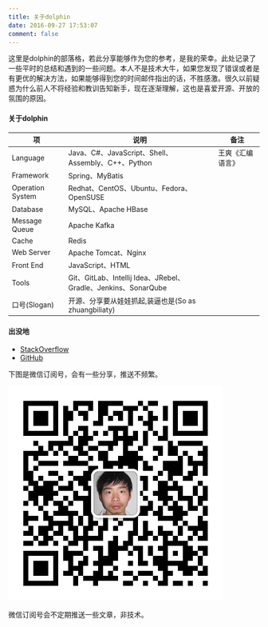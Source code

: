 ```yaml
---
title: 关于dolphin
date: 2016-09-27 17:53:07
comment: false
---
```


这里是dolphin的部落格，若此分享能够作为您的参考，是我的荣幸。此处记录了一些平时的总结和遇到的一些问题。本人不是技术大牛，如果您发现了错误或者是有更优的解决方法，如果能够得到您的时间邮件指出的话，不胜感激。很久以前疑惑为什么前人不将经验和教训告知新手，现在逐渐理解，这也是喜爱开源、开放的氛围的原因。

#### 关于dolphin

| 项                | 说明                                       | 备注       |
| ---------------- | ---------------------------------------- | -------- |
| Language         | Java、C#、JavaScript、Shell、Assembly、C++、Python | 王爽《汇编语言》 |
| Framework        | Spring、MyBatis                           |          |
| Operation System | Redhat、CentOS、Ubuntu、Fedora、OpenSUSE     |          |
| Database         | MySQL、Apache HBase                       |          |
| Message Queue    | Apache Kafka                             |          |
| Cache            | Redis                                    |          |
| Web Server       | Apache Tomcat、Nginx                      |          |
| Front End        | JavaScript、HTML                          |          |
| Tools            | Git、GitLab、Intellij Idea、JRebel、Gradle、Jenkins、SonarQube |          |
| 口号(Slogan)       | 开源、分享要从娃娃抓起,装逼也是(So as zhuangbiliaty)    |          |

#### 出没地

* [StackOverflow](http://stackoverflow.com/users/2628868/dolphin)
* [GitHub](https://github.com/jiangxiaoqiang/)

下图是微信订阅号，会有一些分享，推送不频繁。

![qr](./index/qrcode.jpg)

微信订阅号会不定期推送一些文章，非技术。
